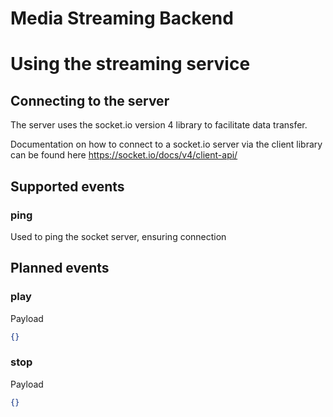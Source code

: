 # Media Streaming Backend

# Using the streaming service

## Connecting to the server

The server uses the socket.io version 4 library to facilitate data transfer.

Documentation on how to connect to a socket.io server via the client library can be found here https://socket.io/docs/v4/client-api/

## Supported events

### ping

Used to ping the socket server, ensuring connection

## Planned events

### play

Payload

```json
{}
```

### stop

Payload

```json
{}
```
